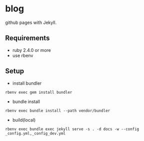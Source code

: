 # blog
github pages with Jekyll.

## Requirements
* ruby 2.4.0 or more
* use rbenv

## Setup

* install bundler
```
rbenv exec gem install bundler
```

* bundle install
```
rbenv exec bundle install --path vendor/bundler
```

* build(local)
```
rbenv exec bundle exec jekyll serve -s . -d docs -w --config _config.yml,_config_dev.yml
```

